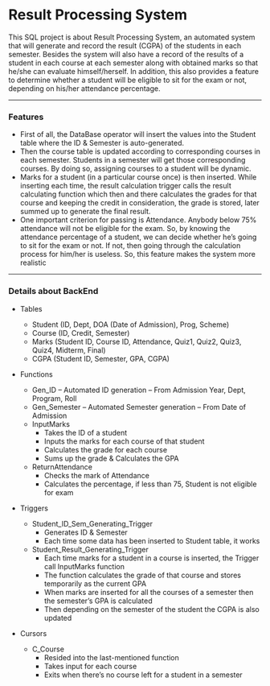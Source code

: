 # Result Processing System

This SQL project is about Result Processing System, an automated system that will generate and record the result (CGPA) of the students in each semester. Besides the system will  also have a record of the results of a student in each course at each semester along with obtained marks so that he/she can evaluate himself/herself. In addition, this also provides a feature to determine whether a student will be eligible to sit for the exam or not, depending on his/her attendance percentage.

<hr>

### Features
- First of all, the DataBase operator will insert the values into the Student table where the ID & Semester is auto-generated.
- Then the course table is updated according to corresponding courses in each semester. Students in a semester will get those corresponding courses. By doing so, assigning courses to a student will be dynamic.
- Marks for a student (in a particular course once) is then inserted. While inserting each time, the result calculation trigger calls the result calculating function which then and there calculates the grades for that course and keeping the credit in consideration, the grade is stored, later summed up to generate the final result.
- One important criterion for passing is Attendance. Anybody below 75% attendance will not be eligible for the exam. So, by knowing the attendance percentage of a student, we can decide whether he’s going to sit for the exam or not. If not, then going through the calculation process for him/her is useless. So, this feature makes the system more realistic

<hr>

### Details about BackEnd
- Tables
  - Student (ID, Dept, DOA (Date of Admission), Prog, Scheme)
  - Course (ID, Credit, Semester)
  - Marks (Student ID, Course ID, Attendance, Quiz1, Quiz2, Quiz3, Quiz4, Midterm, Final)
  - CGPA (Student ID, Semester, GPA, CGPA)

- Functions
  - Gen_ID – Automated ID generation – From Admission Year, Dept, Program, Roll 
  - Gen_Semester – Automated Semester generation – From Date of Admission
  - InputMarks
    - Takes the ID of a student
    - Inputs the marks for each course of that student
    - Calculates the grade for each course
    - Sums up the grade & Calculates the GPA
  - ReturnAttendance
    - Checks the mark of Attendance
    - Calculates the percentage, if less than 75, Student is not eligible for exam

- Triggers
  - Student_ID_Sem_Generating_Trigger
    - Generates ID & Semester 
    - Each time some data has been inserted to Student table, it works
  - Student_Result_Generating_Trigger
    - Each time marks for a student in a course is inserted, the Trigger call InputMarks function
    - The function calculates the grade of that course and stores temporarily as the current GPA
    - When marks are inserted for all the courses of a semester then the semester’s GPA is calculated
    - Then depending on the semester of the student the CGPA is also updated

- Cursors
  - C_Course
    - Resided into the last-mentioned function
    - Takes input for each course
    - Exits when there’s no course left for a student in a semester
